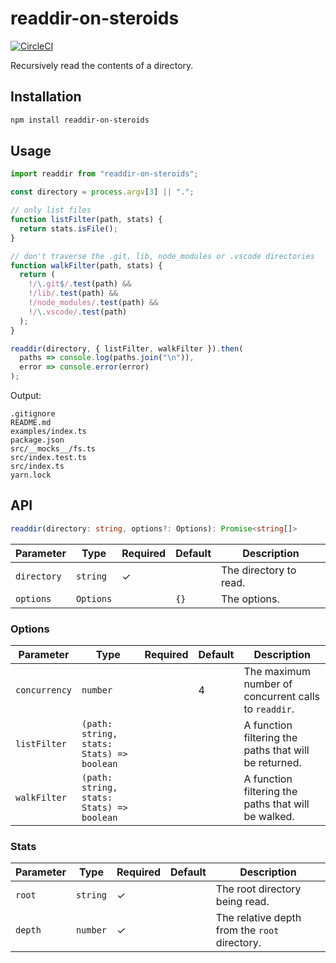 # readdir-on-steroids

[![CircleCI](https://circleci.com/gh/jameslnewell/readdir-on-steroids.svg?style=svg)](https://circleci.com/gh/jameslnewell/readdir-on-steroids)

Recursively read the contents of a directory.

## Installation

```bash
npm install readdir-on-steroids
```

## Usage

```js
import readdir from "readdir-on-steroids";

const directory = process.argv[3] || ".";

// only list files
function listFilter(path, stats) {
  return stats.isFile();
}

// don't traverse the .git, lib, node_modules or .vscode directories
function walkFilter(path, stats) {
  return (
    !/\.git$/.test(path) &&
    !/lib/.test(path) &&
    !/node_modules/.test(path) &&
    !/\.vscode/.test(path)
  );
}

readdir(directory, { listFilter, walkFilter }).then(
  paths => console.log(paths.join("\n")),
  error => console.error(error)
);
```

Output:

```
.gitignore
README.md
examples/index.ts
package.json
src/__mocks__/fs.ts
src/index.test.ts
src/index.ts
yarn.lock
```

## API

```ts
readdir(directory: string, options?: Options): Promise<string[]>
```

| Parameter   | Type      | Required | Default | Description            |
| ----------- | --------- | -------- | ------- | ---------------------- |
| `directory` | `string`  | ✓        |         | The directory to read. |
| `options`   | `Options` |          | `{}`    | The options.           |

### Options

| Parameter     | Type                                      | Required | Default | Description                                           |
| ------------- | ----------------------------------------- | -------- | ------- | ----------------------------------------------------- |
| `concurrency` | `number`                                  |          | 4       | The maximum number of concurrent calls to `readdir`.  |
| `listFilter`  | `(path: string, stats: Stats) => boolean` |          |         | A function filtering the paths that will be returned. |
| `walkFilter`  | `(path: string, stats: Stats) => boolean` |          |         | A function filtering the paths that will be walked.   |

### Stats

| Parameter | Type     | Required | Default | Description                                   |
| --------- | -------- | -------- | ------- | --------------------------------------------- |
| `root`    | `string` | ✓        |         | The root directory being read.                |
| `depth`   | `number` | ✓        |         | The relative depth from the `root` directory. |
